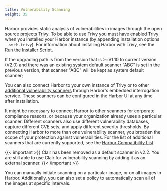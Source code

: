 ```yaml
---
title: Vulnerability Scanning
weight: 35
---
```


Harbor provides static analysis of vulnerabilities in images through the open source projects [Trivy](https://github.com/aquasecurity/trivy). To be able to use Trivy you must have enabled Trivy when you installed your Harbor instance (by appending installation options `--with-trivy`). For information about installing Harbor with Trivy, see the [Run the Installer Script](../../install-config/run-installer-script.md).

If the upgrading path is from the version that is >=V1.10 to current version (V2.0) and there was an existing system default scanner “ABC” is set in the previous version, that scanner "ABC" will be kept as system default scanner;

You can also connect Harbor to your own instance of Trivy or to other [additional vulnerability scanners](pluggable-scanners.md) through Harbor's embedded interrogation service. These scanners can be configured in the Harbor UI at any time after installation.

It might be necessary to connect Harbor to other scanners for corporate compliance reasons, or because your organization already uses a particular scanner. Different scanners also use different vulnerability databases, capture different CVE sets, and apply different severity thresholds. By connecting Harbor to more than one vulnerability scanner, you broaden the scope of your protection against vulnerabilities. For the list of additional scanners that are currently supported, see the [Harbor Compatibility List](../../install-config/harbor-compatibility-list.md#scanner-adapters).

{{< important >}}
Clair has been removed as a default scanner in v2.2. You are still able to use Clair for vulnerability scanning by adding it as an external scanner.
{{< /important >}}


You can manually initiate scanning on a particular image, or on all images in Harbor. Additionally, you can also set a policy to automatically scan all of the images at specific intervals.
